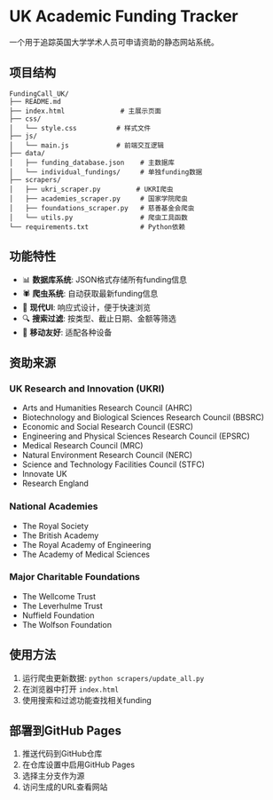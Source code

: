 # UK Academic Funding Tracker

一个用于追踪英国大学学术人员可申请资助的静态网站系统。

## 项目结构

```
FundingCall_UK/
├── README.md
├── index.html              # 主展示页面
├── css/
│   └── style.css          # 样式文件
├── js/
│   └── main.js            # 前端交互逻辑
├── data/
│   ├── funding_database.json    # 主数据库
│   └── individual_fundings/     # 单独funding数据
├── scrapers/
│   ├── ukri_scraper.py         # UKRI爬虫
│   ├── academies_scraper.py     # 国家学院爬虫
│   ├── foundations_scraper.py   # 慈善基金会爬虫
│   └── utils.py                 # 爬虫工具函数
└── requirements.txt             # Python依赖
```

## 功能特性

- 📊 **数据库系统**: JSON格式存储所有funding信息
- 🕷️ **爬虫系统**: 自动获取最新funding信息
- 🎨 **现代UI**: 响应式设计，便于快速浏览
- 🔍 **搜索过滤**: 按类型、截止日期、金额等筛选
- 📱 **移动友好**: 适配各种设备

## 资助来源

### UK Research and Innovation (UKRI)
- Arts and Humanities Research Council (AHRC)
- Biotechnology and Biological Sciences Research Council (BBSRC)
- Economic and Social Research Council (ESRC)
- Engineering and Physical Sciences Research Council (EPSRC)
- Medical Research Council (MRC)
- Natural Environment Research Council (NERC)
- Science and Technology Facilities Council (STFC)
- Innovate UK
- Research England

### National Academies
- The Royal Society
- The British Academy
- The Royal Academy of Engineering
- The Academy of Medical Sciences

### Major Charitable Foundations
- The Wellcome Trust
- The Leverhulme Trust
- Nuffield Foundation
- The Wolfson Foundation

## 使用方法

1. 运行爬虫更新数据: `python scrapers/update_all.py`
2. 在浏览器中打开 `index.html`
3. 使用搜索和过滤功能查找相关funding

## 部署到GitHub Pages

1. 推送代码到GitHub仓库
2. 在仓库设置中启用GitHub Pages
3. 选择主分支作为源
4. 访问生成的URL查看网站